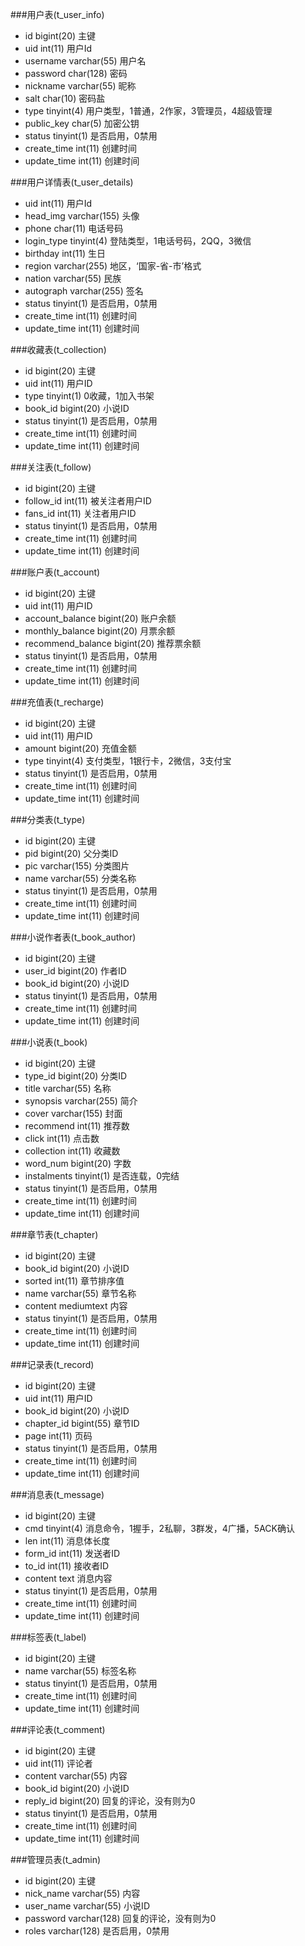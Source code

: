 ###用户表(t_user_info)
* id bigint(20) 主键
* uid int(11) 用户Id
* username varchar(55) 用户名
* password char(128) 密码
* nickname varchar(55) 昵称
* salt char(10) 密码盐
* type tinyint(4) 用户类型，1普通，2作家，3管理员，4超级管理
* public_key char(5) 加密公钥
* status tinyint(1) 是否启用，0禁用
* create_time int(11) 创建时间
* update_time int(11) 创建时间

###用户详情表(t_user_details)
* uid int(11) 用户Id
* head_img varchar(155) 头像
* phone char(11) 电话号码
* login_type tinyint(4) 登陆类型，1电话号码，2QQ，3微信
* birthday int(11) 生日
* region varchar(255) 地区，‘国家-省-市’格式
* nation varchar(55) 民族
* autograph varchar(255) 签名
* status tinyint(1) 是否启用，0禁用
* create_time int(11) 创建时间
* update_time int(11) 创建时间

###收藏表(t_collection)
* id bigint(20) 主键
* uid int(11) 用户ID
* type tinyint(1) 0收藏，1加入书架
* book_id bigint(20) 小说ID
* status tinyint(1) 是否启用，0禁用
* create_time int(11) 创建时间
* update_time int(11) 创建时间

###关注表(t_follow)
* id bigint(20) 主键
* follow_id int(11) 被关注者用户ID
* fans_id int(11) 关注者用户ID
* status tinyint(1) 是否启用，0禁用
* create_time int(11) 创建时间
* update_time int(11) 创建时间

###账户表(t_account)
* id bigint(20) 主键
* uid int(11) 用户ID
* account_balance bigint(20) 账户余额
* monthly_balance bigint(20) 月票余额
* recommend_balance bigint(20) 推荐票余额
* status tinyint(1) 是否启用，0禁用
* create_time int(11) 创建时间
* update_time int(11) 创建时间

###充值表(t_recharge)
* id bigint(20) 主键
* uid int(11) 用户ID
* amount bigint(20) 充值金额
* type tinyint(4) 支付类型，1银行卡，2微信，3支付宝
* status tinyint(1) 是否启用，0禁用
* create_time int(11) 创建时间
* update_time int(11) 创建时间

###分类表(t_type)
* id bigint(20) 主键
* pid bigint(20) 父分类ID
* pic varchar(155) 分类图片
* name varchar(55) 分类名称
* status tinyint(1) 是否启用，0禁用
* create_time int(11) 创建时间
* update_time int(11) 创建时间

###小说作者表(t_book_author)
* id bigint(20) 主键
* user_id bigint(20) 作者ID
* book_id bigint(20) 小说ID
* status tinyint(1) 是否启用，0禁用
* create_time int(11) 创建时间
* update_time int(11) 创建时间

###小说表(t_book)
* id bigint(20) 主键
* type_id bigint(20) 分类ID
* title varchar(55) 名称
* synopsis varchar(255) 简介
* cover varchar(155) 封面
* recommend int(11) 推荐数
* click int(11) 点击数
* collection int(11) 收藏数
* word_num bigint(20) 字数
* instalments tinyint(1) 是否连载，0完结
* status tinyint(1) 是否启用，0禁用
* create_time int(11) 创建时间
* update_time int(11) 创建时间

###章节表(t_chapter)
* id bigint(20) 主键
* book_id bigint(20) 小说ID
* sorted int(11) 章节排序值
* name varchar(55) 章节名称
* content mediumtext 内容
* status tinyint(1) 是否启用，0禁用
* create_time int(11) 创建时间
* update_time int(11) 创建时间

###记录表(t_record)
* id bigint(20) 主键
* uid int(11) 用户ID
* book_id bigint(20) 小说ID
* chapter_id bigint(55) 章节ID
* page int(11) 页码
* status tinyint(1) 是否启用，0禁用
* create_time int(11) 创建时间
* update_time int(11) 创建时间

###消息表(t_message)
* id bigint(20) 主键
* cmd tinyint(4) 消息命令，1握手，2私聊，3群发，4广播，5ACK确认
* len int(11) 消息体长度
* form_id int(11) 发送者ID
* to_id int(11) 接收者ID
* content text 消息内容
* status tinyint(1) 是否启用，0禁用
* create_time int(11) 创建时间
* update_time int(11) 创建时间

###标签表(t_label)
* id bigint(20) 主键
* name varchar(55) 标签名称
* status tinyint(1) 是否启用，0禁用
* create_time int(11) 创建时间
* update_time int(11) 创建时间

###评论表(t_comment)
* id bigint(20) 主键
* uid int(11) 评论者
* content varchar(55) 内容
* book_id bigint(20) 小说ID
* reply_id bigint(20) 回复的评论，没有则为0
* status tinyint(1) 是否启用，0禁用
* create_time int(11) 创建时间
* update_time int(11) 创建时间

###管理员表(t_admin)
* id bigint(20) 主键
* nick_name varchar(55) 内容
* user_name varchar(55) 小说ID
* password varchar(128) 回复的评论，没有则为0
* roles varchar(128) 是否启用，0禁用
